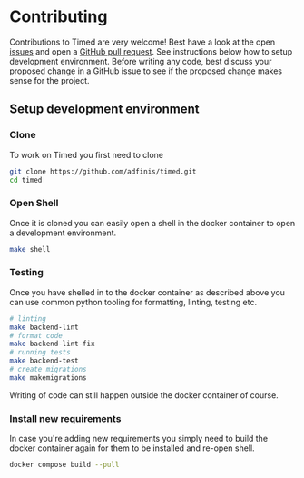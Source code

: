 # Contributing

Contributions to Timed are very welcome! Best have a look at the open [issues](https://github.com/adfinis/timed)
and open a [GitHub pull request](https://github.com/adfinis/timed/compare). See instructions below how to setup development
environment. Before writing any code, best discuss your proposed change in a GitHub issue to see if the proposed change makes sense for the project.

## Setup development environment

### Clone

To work on Timed you first need to clone

```bash
git clone https://github.com/adfinis/timed.git
cd timed
```

### Open Shell

Once it is cloned you can easily open a shell in the docker container to
open a development environment.

```bash
make shell
```

### Testing

Once you have shelled in to the docker container as described above
you can use common python tooling for formatting, linting, testing
etc.

```bash
# linting
make backend-lint
# format code
make backend-lint-fix
# running tests
make backend-test
# create migrations
make makemigrations
```

Writing of code can still happen outside the docker container of course.

### Install new requirements

In case you're adding new requirements you simply need to build the docker container
again for them to be installed and re-open shell.

```bash
docker compose build --pull
```
